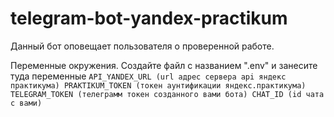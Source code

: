# telegram-bot-yandex-practikum
Данный бот оповещает пользователя о проверенной работе.


Переменные окружения. Создайте файл с названием ".env" и занесите туда переменные
`
API_YANDEX_URL (url адрес сервера api яндекс практикума)
PRAKTIKUM_TOKEN (токен аунтификации яндекс.практикума)
TELEGRAM_TOKEN (телеграмм токен созданного вами бота)
CHAT_ID (id чата с вами)
`


